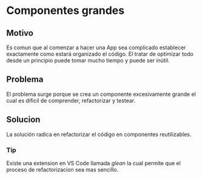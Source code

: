 # Componentes grandes

## Motivo

Es comun que al comenzar a hacer una App sea complicado establecer exactamente como estará organizado el código. El tratar de optimizar todo desde un principio puede tomar mucho tiempo y puede ser inútil.

## Problema

El problema surge porque se crea un componente excesivamente grande el cual es dificil de comprender, refactorizar y testear.

## Solucion

La solución radica en refactorizar el código en componentes reutilizables.

### Tip

Existe una extension en VS Code llamada _glean_ la cual permite que el proceso de refactorizacion sea mas sencillo.
